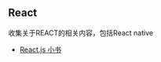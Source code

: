 ## React

收集关于REACT的相关内容，包括React native

* [React.js 小书](http://huziketang.mangojuice.top/books/react/)